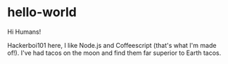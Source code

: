 # hello-world

Hi Humans!

Hackerboi101 here, I like Node.js and Coffeescript (that's what I'm made of!).
I've had tacos on the moon and find them far superior to Earth tacos.
